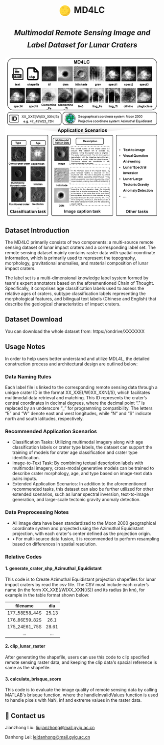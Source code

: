 <h1 align="center">
  <img src="https://github.com/LEIII18/MD4LC/blob/main/moon.png" alt="AstroBench Logo" width="35" style="vertical-align: middle; margin-right: 5px;">
  <strong>MD4LC</strong>

<p align="center">
  <sub><em>Multimodal Remote Sensing Image and Label Dataset for Lunar Craters</em></sub>
</p>

</h1>

<p align="center">
  <img src="https://github.com/LEIII18/MD4LC/blob/main/Illustration%20of%20the%20MD4LC.png" width="600">
</p>

## Dataset Introduction
The MD4LC primarily consists of two components: a multi-source remote sensing dataset of lunar impact craters and a corresponding label set. The remote sensing dataset mainly contains raster data with spatial coordinate information, which is primarily used to represent the topography, morphology, gravitational anomalies, and material composition of lunar impact craters.

The label set is a multi-dimensional knowledge label system formed by team's expert annotators based on the aforementioned Chain of Thought. Specifically, it comprises age classification labels used to assess the relative ages of craters, subtype classification labels representing the morphological features, and bilingual text labels (Chinese and English) that describe the geological characteristics of impact craters.

## Dataset Download
You can download the whole dataset from: https://ondrive/XXXXXXX

## Usage Notes
In order to help users better understand and utilize MDL4L, the detailed construction process and architectural design are outlined below:

### Data Naming Rules
Each label file is linked to the corresponding remote sensing data through a unique crater ID in the format XX_XXE(/W)XX_XXN(/S), which facilitates multimodal data retrieval and matching. This ID represents the crater’s central coordinates in decimal degrees, where the decimal point “.” is replaced by an underscore “_” for programming compatibility. The letters “E” and “W” denote east and west longitudes, while “N” and “S” indicate north and south latitudes, respectively.

### Recommended Application Scenarios
- Classification Tasks: Utilizing multimodal imagery along with age classification labels or crater type labels, the dataset can support the training of models for crater age classification and crater type identification.
- Image-to-Text Task: By combining textual description labels with multimodal imagery, cross-modal generative models can be trained to describe crater morphology, age, and type based on image-text data pairs inputs.
- Extended Application Scenarios: In addition to the aforementioned recommended tasks, this dataset can also be further utilized for other extended scenarios, such as lunar spectral inversion, text-to-image generation, and large-scale tectonic gravity anomaly detection.

### Data Preprocessing Notes
- All image data have been standardized to the Moon 2000 geographical coordinate system and projected using the Azimuthal Equidistant projection, with each crater's center defined as the projection origin.
- •	For multi-source data fusion, it is recommended to perform resampling based on differences in spatial resolution.

### Relative Codes
#### 1. generate_crater_shp_Azimuthal_Equidistant
This code is to Create Azimuthal Equidistant projection shapefiles for lunar impact craters by read the csv file. The CSV must include each crater’s name (in the form XX_XXE(/W)XX_XXN(/S)) and its radius (in km), for example in the table format shown below:
<table align="center">
  <thead>
    <tr>
      <th align="center">filename</th>
      <th align="center">dia</th>
    </tr>
  </thead>
  <tbody>
    <tr>
      <td align="center">177_58E58_44S</td>
      <td align="center">25.13</td>
    </tr>
    <tr>
      <td align="center">176_86E59_82S</td>
      <td align="center">26.1</td>
    </tr>
    <tr>
      <td align="center">175_24E61_75S</td>
      <td align="center">28.61</td>
    </tr>
     <td align="center">...</td>
     <td align="center">...</td>
  </tbody>
</table>

#### 2. clip_lunar_raster
After generating the shapefile, users can use this code to clip specified remote sensing raster data, and keeping the clip data's spacial reference is same as the shapefile.

#### 3. calculate_brisque_score
This code is to evaluate the image quality of remote sensing data by calling MATLAB's brisque function, where the handleInvalidValues function is used to handle pixels with NaN, inf and extreme values in the raster data.

## 📧 Contact us
Jianzhong Liu: liujianzhong@mail.gyig.ac.cn

Danhong Lei: leidanhong@mail.gyig.ac.cn
